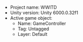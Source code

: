 <!-- UNITY CODE ASSIST INSTRUCTIONS START -->
- Project name: WWITD
- Unity version: Unity 6000.0.32f1
- Active game object:
  - Name: GameController
  - Tag: Untagged
  - Layer: Default
<!-- UNITY CODE ASSIST INSTRUCTIONS END -->